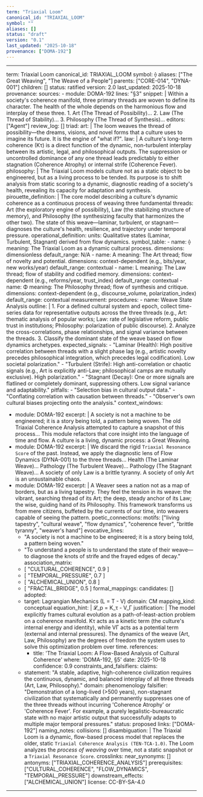 ```yaml
---
term: "Triaxial Loom"
canonical_id: "TRIAXIAL_LOOM"
symbol: ""
aliases: []
status: "draft"
version: "0.1"
last_updated: "2025-10-18"
provenance: ["DOMA-192"]
---
```


---
term: Triaxial Loom
canonical_id: TRIAXIAL_LOOM
symbol: ⟠
aliases: ["The Great Weaving", "The Weave of a People"]
parents: ["CORE-014", "DYNA-001"]
children: []
status: ratified
version: 2.0
last_updated: 2025-10-18
provenance:
  sources:
    - module: DOMA-192
      lines: "§3"
      snippet: |
        Within a society's coherence manifold, three primary threads are woven to define its character. The health of the whole depends on the harmonious flow and interplay of these three. 1. Art (The Thread of Possibility)... 2. Law (The Thread of Stability)... 3. Philosophy (The Thread of Synthesis)...
  editors: ["Agent"]
  review_log: []
triad:
  art: |
    The loom weaves the thread of possibility—the dreams, visions, and novel forms that a culture uses to imagine its future. It is the engine of "what if?".
  law: |
    A culture's long-term coherence (Kτ) is a direct function of the dynamic, non-turbulent interplay between its artistic, legal, and philosophical outputs. The suppression or uncontrolled dominance of any one thread leads predictably to either stagnation (Coherence Atrophy) or internal strife (Coherence Fever).
  philosophy: |
    The Triaxial Loom models culture not as a static object to be engineered, but as a living process to be tended. Its purpose is to shift analysis from static scoring to a dynamic, diagnostic reading of a society's health, revealing its capacity for adaptation and synthesis.
pirouette_definition: |
  The core model describing a culture's dynamic coherence as a continuous process of weaving three fundamental threads: Art (the exploratory engine of possibility), Law (the stabilizing structure of memory), and Philosophy (the synthesizing faculty that harmonizes the other two). The state of this weave—laminar, turbulent, or stagnant—diagnoses the culture's health, resilience, and trajectory under temporal pressure.
operational_definition:
  units: Qualitative states (Laminar, Turbulent, Stagnant) derived from flow dynamics.
  symbol_table:
    - name: ⟠
      meaning: The Triaxial Loom as a dynamic cultural process.
      dimensions: dimensionless
      default_range: N/A
    - name: A
      meaning: The Art thread; flow of novelty and potential.
      dimensions: context-dependent (e.g., bits/year, new works/year)
      default_range: contextual
    - name: L
      meaning: The Law thread; flow of stability and codified memory.
      dimensions: context-dependent (e.g., reforms/year, trust_index)
      default_range: contextual
    - name: Φ
      meaning: The Philosophy thread; flow of synthesis and critique.
      dimensions: context-dependent (e.g., discourse_volume, polarization_index)
      default_range: contextual
  measurement:
    procedures:
      - name: Weave State Analysis
        outline: |
          1.  For a defined cultural system and epoch, collect time-series data for representative outputs across the three threads (e.g., Art: thematic analysis of popular works; Law: rate of legislative reform, public trust in institutions; Philosophy: polarization of public discourse).
          2.  Analyze the cross-correlations, phase relationships, and signal variance between the threads.
          3.  Classify the dominant state of the weave based on flow dynamics archetypes.
        expected_signals:
          - "Laminar (Health): High positive correlation between threads with a slight phase lag (e.g., artistic novelty precedes philosophical integration, which precedes legal codification). Low societal polarization."
          - "Turbulent (Strife): High anti-correlation or chaotic signals (e.g., Art is explicitly anti-Law; philosophical camps are mutually exclusive). High polarization."
          - "Stagnant (Decay): One or more signals are flatlined or completely dominant, suppressing others. Low signal variance and adaptability."
        pitfalls:
          - "Selection bias in cultural output data."
          - "Conflating correlation with causation between threads."
          - "Observer's own cultural biases projecting onto the analysis."
context_windows:
  - module: DOMA-192
    excerpt: |
      A society is not a machine to be engineered; it is a story being told, a pattern being woven. The old Triaxial Coherence Analysis attempted to capture a snapshot of this process... This module refactors that core insight into the language of time and flow. A culture is a living, dynamic process: a Great Weaving.
  - module: DOMA-192
    excerpt: |
      We discard the rigid `Triaxial Resonance Score` of the past. Instead, we apply the diagnostic lens of Flow Dynamics (DYNA-001) to the three threads... Health (The Laminar Weave)... Pathology (The Turbulent Weave)... Pathology (The Stagnant Weave)... A society of only Law is a brittle tyranny. A society of only Art is an unsustainable chaos.
  - module: DOMA-192
    excerpt: |
      A Weaver sees a nation not as a map of borders, but as a living tapestry. They feel the tension in its weave: the vibrant, searching thread of its Art; the deep, steady anchor of its Law; the wise, guiding hand of its Philosophy. This framework transforms us from mere citizens, buffeted by the currents of our time, into weavers capable of seeing the pattern.
poetic_connections:
  motifs: ["living tapestry", "cultural weave", "flow dynamics", "coherence fever", "brittle tyranny", "weaver's hand"]
  evocative_lines:
    - "A society is not a machine to be engineered; it is a story being told, a pattern being woven."
    - "To understand a people is to understand the state of their weave—to diagnose the knots of strife and the frayed edges of decay."
  association_matrix:
    - [ "CULTURAL_COHERENCE", 0.9 ]
    - [ "TEMPORAL_PRESSURE", 0.7 ]
    - [ "ALCHEMICAL_UNION", 0.8 ]
    - [ "FRACTAL_BRIDGE", 0.5 ]
formal_mappings:
  candidates: []
  adopted:
    - target: Lagrangian Mechanics (L = T - V)
      domain: CM
      mapping_kind: conceptual
      equation_hint: |
        𝓛_p = K_τ - V_Γ
      justification: |
        The model explicitly frames cultural evolution as a path-of-least-action problem on a coherence manifold. Kτ acts as a kinetic term (the culture's internal energy and identity), while VΓ acts as a potential term (external and internal pressures). The dynamics of the weave (Art, Law, Philosophy) are the degrees of freedom the system uses to solve this optimization problem over time.
      references:
        - title: 'The Triaxial Loom: A Flow-Based Analysis of Cultural Coherence'
          where: 'DOMA-192, §5'
          date: 2025-10-18
      confidence: 0.9
constraints_and_falsifiers:
  claims:
    - statement: "A stable, adaptive, high-coherence civilization requires the continuous, dynamic, and balanced interplay of all three threads (Art, Law, Philosophy)."
      domain: phenomenology
      falsifier: "Demonstration of a long-lived (>500 years), non-stagnant civilization that systematically and permanently suppresses one of the three threads without incurring 'Coherence Atrophy' or 'Coherence Fever'. For example, a purely legalistic-bureaucratic state with no major artistic output that successfully adapts to multiple major temporal pressures."
      status: proposed
      links: ["DOMA-192"]
naming_notes:
  collisions: []
  disambiguation: |
    The Triaxial Loom is a dynamic, flow-based process model that replaces the older, static `Triaxial Coherence Analysis (TEN-TCA-1.0)`. The Loom analyzes the *process of weaving* over time, not a static snapshot or a `Triaxial Resonance Score`.
crosslinks:
  near_synonyms: []
  antonyms: ["TRIAXIAL_COHERENCE_ANALYSIS"]
  prerequisites: ["CULTURAL_COHERENCE", "FLOW_DYNAMICS", "TEMPORAL_PRESSURE"]
  downstream_effects: ["ALCHEMICAL_UNION"]
license: CC-BY-SA-4.0
---